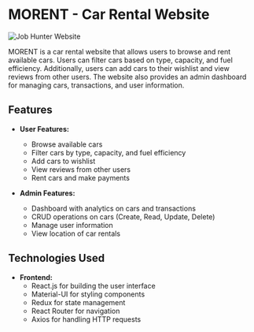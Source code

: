 # MORENT - Car Rental Website

![Job Hunter Website](https://res.cloudinary.com/dgobv1j6b/image/upload/v1711514725/oubh8zu3qun025sfiuu1.jpg)

MORENT is a car rental website that allows users to browse and rent available cars. Users can filter cars based on type, capacity, and fuel efficiency. Additionally, users can add cars to their wishlist and view reviews from other users. The website also provides an admin dashboard for managing cars, transactions, and user information.

## Features

- **User Features:**
  - Browse available cars
  - Filter cars by type, capacity, and fuel efficiency
  - Add cars to wishlist
  - View reviews from other users
  - Rent cars and make payments

- **Admin Features:**
  - Dashboard with analytics on cars and transactions
  - CRUD operations on cars (Create, Read, Update, Delete)
  - Manage user information
  - View location of car rentals

## Technologies Used

- **Frontend:**
  - React.js for building the user interface
  - Material-UI for styling components
  - Redux for state management
  - React Router for navigation
  - Axios for handling HTTP requests



